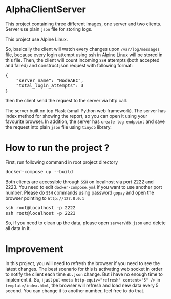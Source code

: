 # AlphaClientServer

This project containing three different images, one server and two clients.
Server use plain `json` file for storing logs. 

This project use Alpine Linux.

So, basically the client will watch every changes upon `/var/log/messages` file, because every login attempt using ssh in Alpine Linux 
will be stored in this file. Then, the client will count incoming `SSH` attempts (both accepted and failed) and construct json request with following format:

<pre>
{
    "server_name": "NodeABC",
    "total_login_attempts": 3
}
</pre>

then the client send the request to the server via http call.

The server built on top Flask (small Python web framework). The server has index method for showing the report, so you can open it using your favourite browser. In addition, the server has `create log endpoint` and save the request into plain `json` file using `tinydb` library.

# How to run the project ?

First, run following command in root project directory
<pre>
docker-compose up --build
</pre>

Both clients are accessible through `SSH` on localhost via port 2222 and 2223. You need to edit `docker-compose.yml` if you want to use another port number.
Please do `SSH` commands using password `gopay` and open the browser pointing to `http://127.0.0.1`

<pre>
ssh root@localhost -p 2222
ssh root@localhost -p 2223
</pre>

So, if you need to clean up the data, please open `server/db.json` and delete all data in it.

# Improvement

In this project, you will need to refresh the browser if you need to see the latest changes. The best scenario for this is activating web socket in order to notify the client each time `db.json` change. But i have no enough time to implement it. So, i just put `<meta http-equiv="refresh" content="5" />` in `template/index.html`, the browser will refresh and load new data every 5 second. You can change it to another number, feel free to do that.

